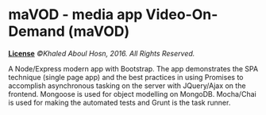 # maVOD - media app Video-On-Demand (maVOD)
<b>[License](./LICENSE.md)</b> <i>©Khaled Aboul Hosn, 2016. All Rights Reserved.</i>

A Node/Express modern app with Bootstrap. The app demonstrates the SPA technique (single page app) and the best practices in using Promises to accomplish asynchronous tasking on the server with JQuery/Ajax on the frontend. Mongoose is used for object modelling on MongoDB. Mocha/Chai is used for making the automated tests and Grunt is the task runner. 


 


